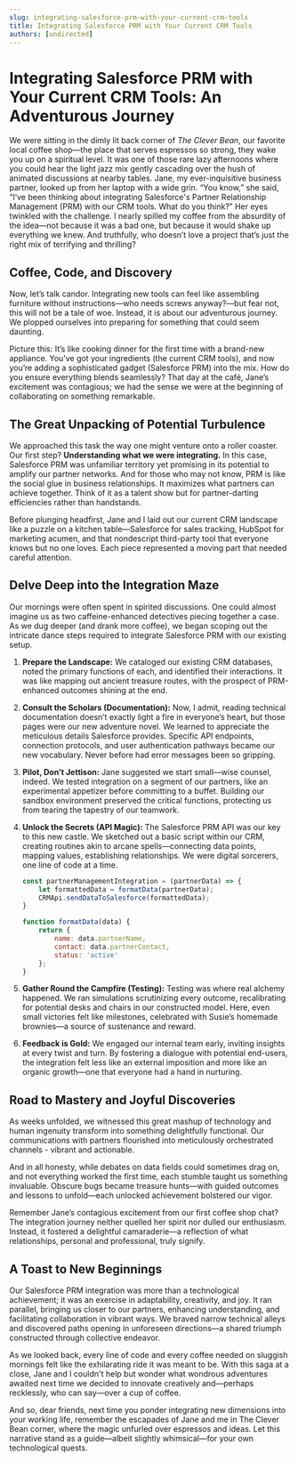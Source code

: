 ```yaml
---
slug: integrating-salesforce-prm-with-your-current-crm-tools
title: Integrating Salesforce PRM with Your Current CRM Tools
authors: [undirected]
---
```



# Integrating Salesforce PRM with Your Current CRM Tools: An Adventurous Journey 

We were sitting in the dimly lit back corner of *The Clever Bean*, our favorite local coffee shop—the place that serves espressos so strong, they wake you up on a spiritual level. It was one of those rare lazy afternoons where you could hear the light jazz mix gently cascading over the hush of animated discussions at nearby tables. Jane, my ever-inquisitive business partner, looked up from her laptop with a wide grin. “You know,” she said, “I’ve been thinking about integrating Salesforce's Partner Relationship Management (PRM) with our CRM tools. What do you think?” Her eyes twinkled with the challenge. I nearly spilled my coffee from the absurdity of the idea—not because it was a bad one, but because it would shake up everything we knew. And truthfully, who doesn’t love a project that’s just the right mix of terrifying and thrilling?

## Coffee, Code, and Discovery

Now, let’s talk candor. Integrating new tools can feel like assembling furniture without instructions—who needs screws anyway?—but fear not, this will not be a tale of woe. Instead, it is about our adventurous journey. We plopped ourselves into preparing for something that could seem daunting. 

Picture this: It’s like cooking dinner for the first time with a brand-new appliance. You’ve got your ingredients (the current CRM tools), and now you’re adding a sophisticated gadget (Salesforce PRM) into the mix. How do you ensure everything blends seamlessly? That day at the café, Jane’s excitement was contagious; we had the sense we were at the beginning of collaborating on something remarkable.

## The Great Unpacking of Potential Turbulence

We approached this task the way one might venture onto a roller coaster. Our first step? **Understanding what we were integrating.** In this case, Salesforce PRM was unfamiliar territory yet promising in its potential to amplify our partner networks. And for those who may not know, PRM is like the social glue in business relationships. It maximizes what partners can achieve together. Think of it as a talent show but for partner-darting efficiencies rather than handstands.

Before plunging headfirst, Jane and I laid out our current CRM landscape like a puzzle on a kitchen table—Salesforce for sales tracking, HubSpot for marketing acumen, and that nondescript third-party tool that everyone knows but no one loves. Each piece represented a moving part that needed careful attention.

## Delve Deep into the Integration Maze

Our mornings were often spent in spirited discussions. One could almost imagine us as two caffeine-enhanced detectives piecing together a case. As we dug deeper (and drank more coffee), we began scoping out the intricate dance steps required to integrate Salesforce PRM with our existing setup.

1. **Prepare the Landscape:** We cataloged our existing CRM databases, noted the primary functions of each, and identified their interactions. It was like mapping out ancient treasure routes, with the prospect of PRM-enhanced outcomes shining at the end.

2. **Consult the Scholars (Documentation):** Now, I admit, reading technical documentation doesn’t exactly light a fire in everyone’s heart, but those pages were our new adventure novel. We learned to appreciate the meticulous details Salesforce provides. Specific API endpoints, connection protocols, and user authentication pathways became our new vocabulary. Never before had error messages been so gripping.

3. **Pilot, Don’t Jettison:** Jane suggested we start small—wise counsel, indeed. We tested integration on a segment of our partners, like an experimental appetizer before committing to a buffet. Building our sandbox environment preserved the critical functions, protecting us from tearing the tapestry of our teamwork. 

4. **Unlock the Secrets (API Magic):** The Salesforce PRM API was our key to this new castle. We sketched out a basic script within our CRM, creating routines akin to arcane spells—connecting data points, mapping values, establishing relationships. We were digital sorcerers, one line of code at a time.

    ```javascript
    const partnerManagementIntegration = (partnerData) => {
        let formattedData = formatData(partnerData);
        CRMApi.sendDataToSalesforce(formattedData);
    }
    
    function formatData(data) {
        return {
            name: data.partnerName,
            contact: data.partnerContact,
            status: 'active'
        };
    }
    ```

5. **Gather Round the Campfire (Testing):** Testing was where real alchemy happened. We ran simulations scrutinizing every outcome, recalibrating for potential desks and chairs in our constructed model. Here, even small victories felt like milestones, celebrated with Susie’s homemade brownies—a source of sustenance and reward.

6. **Feedback is Gold:** We engaged our internal team early, inviting insights at every twist and turn. By fostering a dialogue with potential end-users, the integration felt less like an external imposition and more like an organic growth—one that everyone had a hand in nurturing.

## Road to Mastery and Joyful Discoveries

As weeks unfolded, we witnessed this great mashup of technology and human ingenuity transform into something delightfully functional. Our communications with partners flourished into meticulously orchestrated channels - vibrant and actionable. 

And in all honesty, while debates on data fields could sometimes drag on, and not everything worked the first time, each stumble taught us something invaluable. Obscure bugs became treasure hunts—with guided outcomes and lessons to unfold—each unlocked achievement bolstered our vigor.

Remember Jane’s contagious excitement from our first coffee shop chat? The integration journey neither quelled her spirit nor dulled our enthusiasm. Instead, it fostered a delightful camaraderie—a reflection of what relationships, personal and professional, truly signify. 

## A Toast to New Beginnings 

Our Salesforce PRM integration was more than a technological achievement; it was an exercise in adaptability, creativity, and joy. It ran parallel, bringing us closer to our partners, enhancing understanding, and facilitating collaboration in vibrant ways. We braved narrow technical alleys and discovered paths opening in unforeseen directions—a shared triumph constructed through collective endeavor.

As we looked back, every line of code and every coffee needed on sluggish mornings felt like the exhilarating ride it was meant to be. With this saga at a close, Jane and I couldn't help but wonder what wondrous adventures awaited next time we decided to innovate creatively and—perhaps recklessly, who can say—over a cup of coffee.

And so, dear friends, next time you ponder integrating new dimensions into your working life, remember the escapades of Jane and me in The Clever Bean corner, where the magic unfurled over espressos and ideas. Let this narrative stand as a guide—albeit slightly whimsical—for your own technological quests.